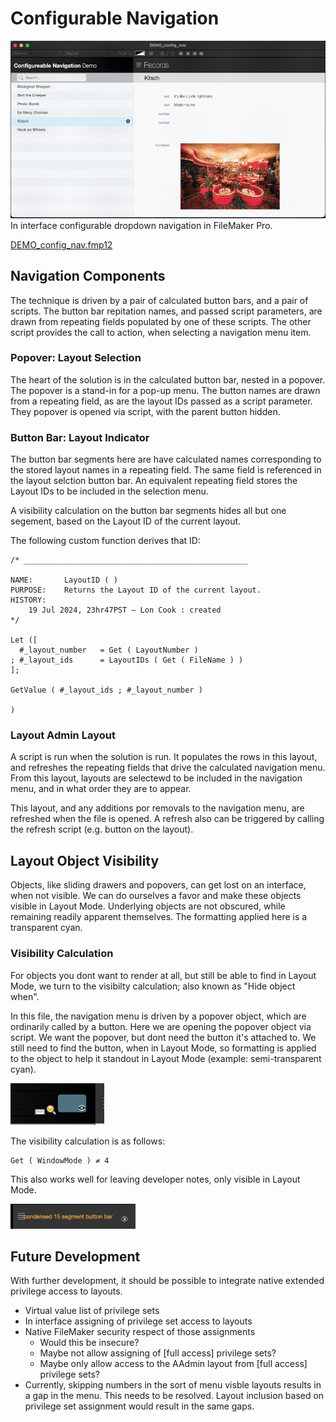 # Configurable Navigation

![](./screens/DEMO_config_nav.gif)
In interface configurable dropdown navigation in FileMaker Pro.

[DEMO_config_nav.fmp12](DEMO_config_nav.fmp12)


## Navigation Components
The technique is driven by a pair of calculated button bars, and a pair of scripts. The button bar repitation names, and passed script parameters, are drawn from repeating fields populated by one of these scripts. The other script provides the call to action, when selecting a navigation menu item.

### Popover: Layout Selection
The heart of the solution is in the calculated button bar, nested in a popover. The popover is a stand-in for a pop-up menu. The button names are drawn from a repeating field, as are the layout IDs passed as a script parameter. They popover is opened via script, with the parent button hidden.

### Button Bar: Layout Indicator
The button bar segments here are have calculated names corresponding to the stored layout names in a repeating field. The same field is referenced in the layout selction button bar. An equivalent repeating field stores the Layout IDs to be included in the selection menu.

A visibility calculation on the button bar segments hides all but one segement, based on the Layout ID of the current layout.

The following custom function derives that ID:

    /* __________________________________________________

    NAME:       LayoutID ( )
    PURPOSE:    Returns the Layout ID of the current layout.
    HISTORY:
	    19 Jul 2024, 23hr47PST — Lon Cook : created
    */

    Let ([
	  #_layout_number	= Get ( LayoutNumber )
	; #_layout_ids		= LayoutIDs ( Get ( FileName ) )
	];

    GetValue ( #_layout_ids ; #_layout_number )

    )

### Layout Admin Layout
A script is run when the solution is run. It populates the rows in this layout, and refreshes the repeating fields that drive the calculated navigation menu. From this layout, layouts are selectewd to be included in the navigation menu, and in what order they are to appear.

This layout, and any additions por removals to the navigation menu, are refreshed when the file is opened. A refresh also can be triggered by calling the refresh script (e.g. button on the layout).

## Layout Object Visibility
Objects, like sliding drawers and popovers, can get lost on an interface, when not visible. We can do ourselves a favor and make these objects visible in Layout Mode. Underlying objects are not obscured, while remaining readily apparent themselves. The formatting applied here is a transparent cyan.

### Visibility Calculation
For objects you dont want to render at all, but still be able to find in Layout Mode, we turn to the visibilty calculation; also known as "Hide object when".

In this file, the navigation menu is driven by a popover object, which are ordinarily called by a button. Here we are opening the popover object via script. We want the popover, but dont need the button it's attached to. We still need to find the button, when in Layout Mode, so formatting is applied to the object to help it standout in Layout Mode (example: semi-transparent cyan).

<img src="./screens/visibility_calculation.png" width="150">

The visibility calculation is as follows:

    Get ( WindowMode ) ≠ 4

This also works well for leaving developer notes, only visible in Layout Mode.

<img src="./screens/layout_notes.png" width="200">


## Future Development
With further development, it should be possible to integrate native extended privilege access to layouts.

* Virtual value list of privilege sets
* In interface assigning of privilege set access to layouts
* Native FileMaker security respect of those assignments
    - Would this be insecure?
    - Maybe not allow assigning of [full access] privilege sets?
    - Maybe only allow access to the AAdmin layout from [full access] privilege sets?
* Currently, skipping numbers in the sort of menu visble layouts results in a gap in the menu. This needs to be resolved. Layout inclusion based on privilege set assignment would result in the same gaps.